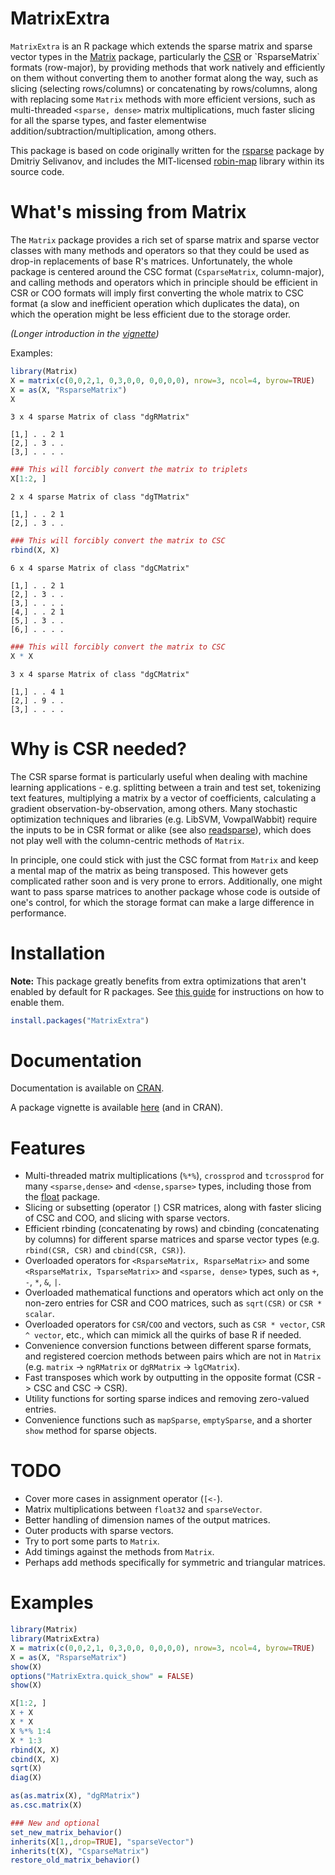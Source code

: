 # MatrixExtra

`MatrixExtra` is an R package which extends the sparse matrix and sparse vector types in the [Matrix](https://cran.r-project.org/web/packages/Matrix/index.html) package, particularly the [CSR](https://en.wikipedia.org/wiki/Sparse_matrix#Compressed_sparse_row_(CSR,_CRS_or_Yale_format)) or `RsparseMatrix` formats (row-major), by providing methods that work natively and efficiently on them without converting them to another format along the way, such as slicing (selecting rows/columns) or concatenating by rows/columns, along with replacing some `Matrix` methods with more efficient versions, such as multi-threaded `<sparse, dense>` matrix multiplications, much faster slicing for all the sparse types, and faster elementwise addition/subtraction/multiplication, among others.

This package is based on code originally written for the [rsparse](https://github.com/rexyai/rsparse) package by Dmitriy Selivanov, and includes the MIT-licensed [robin-map](https://github.com/Tessil/robin-map) library within its source code.

# What's missing from Matrix

The `Matrix` package provides a rich set of sparse matrix and sparse vector classes with many methods and operators so that they could be used as drop-in replacements of base R's matrices. Unfortunately, the whole package is centered around the CSC format (`CsparseMatrix`, column-major), and calling methods and operators which in principle should be efficient in CSR or COO formats will imply first converting the whole matrix to CSC format (a slow and inefficient operation which duplicates the data), on which the operation might be less efficient due to the storage order.

*(Longer introduction in the [vignette](http://htmlpreview.github.io/?https://github.com/david-cortes/MatrixExtra/blob/master/inst/doc/Introducing_MatrixExtra.html))*

Examples:

```r
library(Matrix)
X = matrix(c(0,0,2,1, 0,3,0,0, 0,0,0,0), nrow=3, ncol=4, byrow=TRUE)
X = as(X, "RsparseMatrix")
X
```
```
3 x 4 sparse Matrix of class "dgRMatrix"
            
[1,] . . 2 1
[2,] . 3 . .
[3,] . . . .
```
```r
### This will forcibly convert the matrix to triplets
X[1:2, ]
```
```
2 x 4 sparse Matrix of class "dgTMatrix"
            
[1,] . . 2 1
[2,] . 3 . .
```
```r
### This will forcibly convert the matrix to CSC
rbind(X, X)
```
```
6 x 4 sparse Matrix of class "dgCMatrix"
            
[1,] . . 2 1
[2,] . 3 . .
[3,] . . . .
[4,] . . 2 1
[5,] . 3 . .
[6,] . . . .
```
```r
### This will forcibly convert the matrix to CSC
X * X
```
```
3 x 4 sparse Matrix of class "dgCMatrix"
            
[1,] . . 4 1
[2,] . 9 . .
[3,] . . . .
```

# Why is CSR needed?

The CSR sparse format is particularly useful when dealing with machine learning applications - e.g. splitting between a train and test set, tokenizing text features, multiplying a matrix by a vector of coefficients, calculating a gradient observation-by-observation, among others. Many stochastic optimization techniques and libraries (e.g. LibSVM, VowpalWabbit) require the inputs to be in CSR format or alike (see also [readsparse](https://www.github.com/david-cortes/readsparse)), which does not play well with the column-centric methods of `Matrix`.

In principle, one could stick with just the CSC format from `Matrix` and keep a mental map of the matrix as being transposed. This however gets complicated rather soon and is very prone to errors. Additionally, one might want to pass sparse matrices to another package whose code is outside of one's control, for which the storage format can make a large difference in performance.

# Installation

**Note:** This package greatly benefits from extra optimizations that aren't enabled by default for R packages. See [this guide](https://github.com/david-cortes/installing-optimized-libraries) for instructions on how to enable them.

```r
install.packages("MatrixExtra")
```

# Documentation

Documentation is available on [CRAN](https://cran.r-project.org/web/packages/MatrixExtra/index.html).

A package vignette is available [here](http://htmlpreview.github.io/?https://github.com/david-cortes/MatrixExtra/blob/master/inst/doc/Introducing_MatrixExtra.html) (and in CRAN).

# Features

* Multi-threaded matrix multiplications (`%*%`), `crossprod` and `tcrossprod` for many `<sparse,dense>` and `<dense,sparse>` types, including those from the [float](https://github.com/wrathematics/float) package.
* Slicing or subsetting (operator `[`) CSR matrices, along with faster slicing of CSC and COO, and slicing with sparse vectors.
* Efficient rbinding (concatenating by rows) and cbinding (concatenating by columns) for different sparse matrices and sparse vector types (e.g. `rbind(CSR, CSR)` and `cbind(CSR, CSR)`).
* Overloaded operators for `<RsparseMatrix, RsparseMatrix>`  and some `<RsparseMatrix, TsparseMatrix>` and `<sparse, dense>` types, such as `+`, `-`, `*`, `&`, `|`.
* Overloaded mathematical functions and operators which act only on the non-zero entries for CSR and COO matrices, such as `sqrt(CSR)` or `CSR * scalar`.
* Overloaded operators for `CSR`/`COO` and vectors, such as `CSR * vector`, `CSR ^ vector`, etc., which can mimick all the quirks of base R if needed.
* Convenience conversion functions between different sparse formats, and registered coercion methods between pairs which are not in `Matrix` (e.g. `matrix` -> `ngRMatrix` or `dgRMatrix` -> `lgCMatrix`).
* Fast transposes which work by outputting in the opposite format (CSR -> CSC and CSC -> CSR).
* Utility functions for sorting sparse indices and removing zero-valued entries.
* Convenience functions such as `mapSparse`, `emptySparse`, and a shorter `show` method for sparse objects.

# TODO

* Cover more cases in assignment operator (`[<-`).
* Matrix multiplications between `float32` and `sparseVector`.
* Better handling of dimension names of the output matrices.
* Outer products with sparse vectors.
* Try to port some parts to `Matrix`.
* Add timings against the methods from `Matrix`.
* Perhaps add methods specifically for symmetric and triangular matrices.

# Examples

```r
library(Matrix)
library(MatrixExtra)
X = matrix(c(0,0,2,1, 0,3,0,0, 0,0,0,0), nrow=3, ncol=4, byrow=TRUE)
X = as(X, "RsparseMatrix")
show(X)
options("MatrixExtra.quick_show" = FALSE)
show(X)

X[1:2, ]
X + X
X * X
X %*% 1:4
X * 1:3
rbind(X, X)
cbind(X, X)
sqrt(X)
diag(X)

as(as.matrix(X), "dgRMatrix")
as.csc.matrix(X)

### New and optional
set_new_matrix_behavior()
inherits(X[1,,drop=TRUE], "sparseVector")
inherits(t(X), "CsparseMatrix")
restore_old_matrix_behavior()
```
